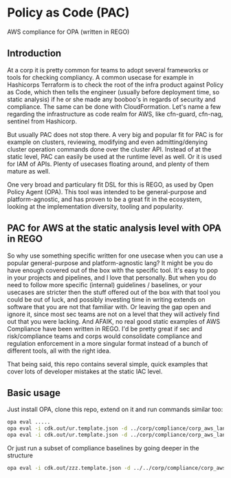 # Policy as Code (PAC)

AWS compliance for OPA (written in REGO)

## Introduction

At a corp it is pretty common for teams to adopt several frameworks or tools for checking compliancy. A common usecase for example in Hashicorps Terraform is to check the root of the infra product against Policy as Code, which then tells the engineer (usually before deployment time, so static analysis) if he or she made any booboo's in regards of security and compliance. The same can be done with CloudFormation. Let's name a few regarding the infrastructure as code realm for AWS, like cfn-guard, cfn-nag, sentinel from Hashicorp.

But usually PAC does not stop there. A very big and popular fit for PAC is for example on clusters, reviewing, modifying and even admitting/denying cluster operation commands done over the cluster API. Instead of at the static level, PAC can easily be used at the runtime level as well. Or it is used for IAM of APIs. Plenty of usecases floating around, and plenty of them mature as well.

One very broad and particulary fit DSL for this is REGO, as used by Open Policy Agent (OPA). This tool was intended to be general-purpose and platform-agnostic, and has proven to be a great fit in the ecosystem, looking at the implementation diversity, tooling and popularity.

## PAC for AWS at the static analysis level with OPA in REGO

So why use something specific written for one usecase when you can use a popular general-purpose and platform-agnostic lang?
It might be you do have enough covered out of the box with the specific tool. It's easy to pop in your projects and pipelines, and I love that personally. But when you do need to follow more specific (internal) guidelines / baselines, or your usecases are stricter then the stuff offered out of the box with that tool you could be out of luck, and possibly investing time in writing extends on software that you are not that familiar with. Or leaving the gap open and ignore it, since most sec teams are not on a level that they will actively find out that you were lacking. And AFAIK, no real good static examples of AWS Compliance have been written in REGO. I'd be pretty great if sec and risk/compliance teams and corps would consolidate compliance and regulation enforcement in a more singular format instead of a bunch of different tools, all with the right idea.

That being said, this repo contains several simple, quick examples that cover lots of developer mistakes at the static IAC level.

## Basic usage

Just install OPA, clone this repo, extend on it and run commands similar too:

```sh
opa eval .....
opa eval -i cdk.out/ur.template.json -d ../corp/compliance/corp_aws_landing_zone "data"
opa eval -i cdk.out/ur.template.json -d ../corp/compliance/corp_aws_landing_zone --format pretty "data"
```

Or just run a subset of compliance baselines by going deeper in the structure

```sh
opa eval -i cdk.out/zzz.template.json -d ../../corp/compliance/corp_aws_landing_zone/cis_foundations --format pretty "data"
```
